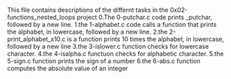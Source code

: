 This file contains descriptions of the differnt tasks in the 0x02-functions_nested_loops project
0.The 0-putchar.c code prints _putchar, followed by a new line.
1.the 1-alphabet.c code calls a function that prints the alphabet, in lowercase, followed by a new line.
2.the 2-print_alphabet_x10.c is a function prints 10 times the alphabet, in lowercase, followed by a new line
3.the 3-islower.c function checks for lowercase character.
4.the 4-isalpha.c functuon checks for alphabetic character.
5.the 5-sign.c function prints the sign of a number
6.the 6-abs.c function computes the absolute value of an integer
